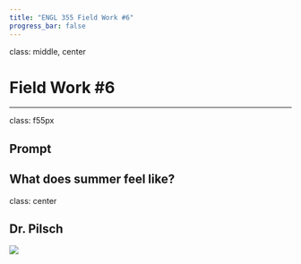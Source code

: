 ```yaml
---
title: "ENGL 355 Field Work #6"
progress_bar: false
---
```

class: middle, center

# Field Work #6
---
class: f55px

## Prompt

What does summer feel like?
---
class: center
## Dr. Pilsch

![](https://frinkiac.com/video/S04E01/kw3uJLmxTmUZCTBcDz07iVLavTs=.gif)